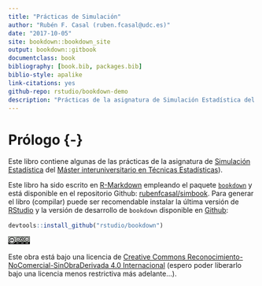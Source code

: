 ```yaml
--- 
title: "Prácticas de Simulación"
author: "Rubén F. Casal (ruben.fcasal@udc.es)"
date: "2017-10-05"
site: bookdown::bookdown_site
output: bookdown::gitbook
documentclass: book
bibliography: [book.bib, packages.bib]
biblio-style: apalike
link-citations: yes
github-repo: rstudio/bookdown-demo
description: "Prácticas de la asignatura de Simulación Estadística del Máster en Técnicas Estadísticas."
---
```


# Prólogo {-}

Este libro contiene algunas de las prácticas de la asignatura de [Simulación Estadística](http://eio.usc.es/pub/mte/index.php?option=com_content&view=article&id=19&Itemid=51&idm=13&a%C3%B1o=2017) del [Máster interuniversitario en Técnicas Estadísticas](http://eio.usc.es/pub/mte)).

Este libro ha sido escrito en [R-Markdown](http://rmarkdown.rstudio.com) empleando el paquete [`bookdown`](https://bookdown.org/yihui/bookdown/) y está disponible en el repositorio Github: [rubenfcasal/simbook](https://github.com/rubenfcasal/simbook). Para generar el libro (compilar) puede ser recomendable instalar la última versión de [RStudio]((https://www.rstudio.com/products/rstudio/download/)) y la versión de desarrollo de `bookdown` disponible en [Github](https://github.com/rstudio/bookdown):


```r
devtools::install_github("rstudio/bookdown")
```


<img src="images/by-nc-nd-88x31.png" width="44" />

Este obra está bajo una licencia de [Creative Commons Reconocimiento-NoComercial-SinObraDerivada 4.0 Internacional](https://creativecommons.org/licenses/by-nc-nd/4.0/deed.es_ES) 
(espero poder liberarlo bajo una licencia menos restrictiva más adelante...).


